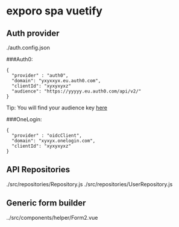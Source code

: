 # exporo spa vuetify

## Auth provider
./auth.config.json

###Auth0:

```
{
  "provider" : "auth0",
  "domain": "yxyxxyx.eu.auth0.com",
  "clientId": "xyxyxyxz"
  "audience": "https://yyyyy.eu.auth0.com/api/v2/"
}
````
Tip: You will find your audience key [here](https://manage.auth0.com/#/apis) 

###OneLogin:
```
{
  "provider" : "oidcClient",
  "domain": "xyxyx.onelogin.com",
  "clientId": "xyxyxyxz"
}
```


## API Repositories
./src/repositories/Repository.js
./src/repositories/UserRepository.js


## Generic form builder
../src/components/helper/Form2.vue

